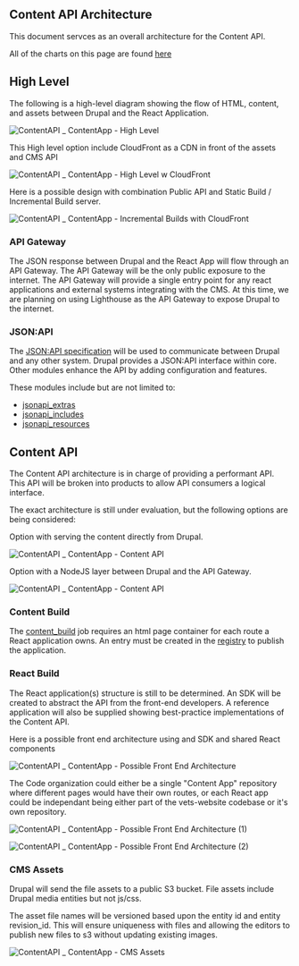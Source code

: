 ## Content API Architecture

This document servces as an overall architecture for the Content API.  

All of the charts on this page are found [here](https://lucid.app/lucidchart/f1cefdcf-ce82-4098-b2dd-54dbfb88b629/edit?page=1m8~RFLkFJUx#)

## High Level

The following is a high-level diagram showing the flow of HTML, content, and assets between Drupal and the React Application.

![ContentAPI _ ContentApp - High Level](https://user-images.githubusercontent.com/121603/134935807-36380213-ba3d-4715-a3b0-719615265f09.png)

This High level option include CloudFront as a CDN in front of the assets and CMS API

![ContentAPI _ ContentApp - High Level w CloudFront](https://user-images.githubusercontent.com/121603/134935935-e08fe667-b49e-42a4-b8ac-1144fd7b1a82.png)

Here is a possible design with combination Public API and Static Build / Incremental Build server.

![ContentAPI _ ContentApp - Incremental Builds with CloudFront](https://user-images.githubusercontent.com/121603/134936037-e9034d7d-daeb-413d-a19a-fb623141a01d.png)

### API Gateway

The JSON response between Drupal and the React App will flow through an API Gateway. The API Gateway will be the only public exposure to the internet.  The API Gateway will provide a single entry point for any react applications and external systems integrating with the CMS.  At this time, we are planning on using Lighthouse as the API Gateway to expose Drupal to the internet.

### JSON:API

The [JSON:API specification](https://jsonapi.org/) will be used to communicate between Drupal and any other system.  Drupal provides a JSON:API interface within core.  Other modules enhance the API by adding configuration and features.  

These modules include but are not limited to:
* [jsonapi_extras](https://www.drupal.org/project/jsonapi_extras)
* [jsonapi_includes](https://www.drupal.org/project/jsonapi_include)
* [jsonapi_resources](https://www.drupal.org/project/jsonapi_resources)

## Content API

The Content API architecture is in charge of providing a performant API.  This API will be broken into products to allow API consumers a logical interface.  

The exact architecture is still under evaluation, but the following options are being considered:

Option with serving the content directly from Drupal.

![ContentAPI _ ContentApp - Content API](https://user-images.githubusercontent.com/121603/133816575-e6873bc2-37f7-4045-93ed-fb89b78b24e8.png)

Option with a NodeJS layer between Drupal and the API Gateway.

![ContentAPI _ ContentApp - Content API](https://user-images.githubusercontent.com/121603/133816435-2dc6dee3-cc46-4dfe-920f-399dc1cbc284.png)

### Content Build

The [content_build](https://github.com/department-of-veterans-affairs/content-build) job requires an html page container for each route a React application owns.  An entry must be created in the [registry](https://github.com/department-of-veterans-affairs/content-build/blob/master/src/applications/registry.json) to publish the application.  

### React Build

The React application(s) structure is still to be determined.  An SDK will be created to abstract the API from the front-end developers.  A reference application will also be supplied showing best-practice implementations of the Content API.

Here is a possible front end architecture using and SDK and shared React components

![ContentAPI _ ContentApp - Possible Front End Architecture](https://user-images.githubusercontent.com/121603/134936253-8ac3a1b4-88bc-42dc-912f-1213ba9bcb44.png)

The Code organization could either be a single "Content App" repository where different pages would have their own routes, or each React app could be independant being either part of the vets-website codebase or it's own repository.

![ContentAPI _ ContentApp - Possible Front End Architecture (1)](https://user-images.githubusercontent.com/121603/134936829-139ef5f0-a85f-4b41-81ac-6f4c884a6aef.png)

![ContentAPI _ ContentApp - Possible Front End Architecture (2)](https://user-images.githubusercontent.com/121603/134936908-e2173163-5af6-42a9-8eca-d87f883b8d68.png)


### CMS Assets

Drupal will send the file assets to a public S3 bucket.  File assets include Drupal media entities but not js/css.  

The asset file names will be versioned based upon the entity id and entity revision_id.  This will ensure uniqueness with files and allowing the editors to publish new files to s3 without updating existing images.

![ContentAPI _ ContentApp - CMS Assets](https://user-images.githubusercontent.com/121603/133815752-4dd4e520-d1e5-454a-8878-ee6c9c820752.png)

